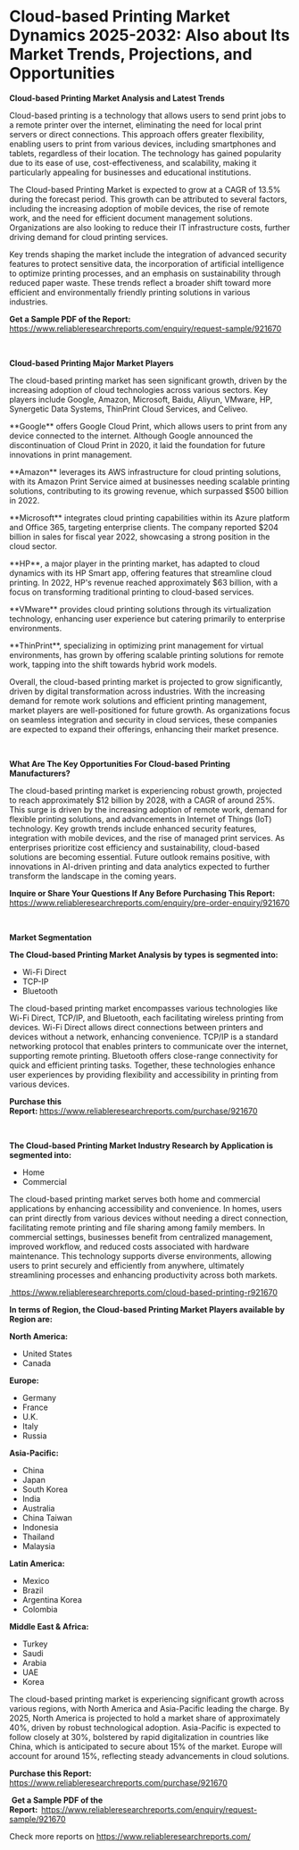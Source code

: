 <p><h1>Cloud-based Printing Market Dynamics 2025-2032: Also about Its Market Trends, Projections, and Opportunities</h1></p><p><strong>Cloud-based Printing Market Analysis and Latest Trends</strong></p>
<p><p>Cloud-based printing is a technology that allows users to send print jobs to a remote printer over the internet, eliminating the need for local print servers or direct connections. This approach offers greater flexibility, enabling users to print from various devices, including smartphones and tablets, regardless of their location. The technology has gained popularity due to its ease of use, cost-effectiveness, and scalability, making it particularly appealing for businesses and educational institutions.</p><p>The Cloud-based Printing Market is expected to grow at a CAGR of 13.5% during the forecast period. This growth can be attributed to several factors, including the increasing adoption of mobile devices, the rise of remote work, and the need for efficient document management solutions. Organizations are also looking to reduce their IT infrastructure costs, further driving demand for cloud printing services. </p><p>Key trends shaping the market include the integration of advanced security features to protect sensitive data, the incorporation of artificial intelligence to optimize printing processes, and an emphasis on sustainability through reduced paper waste. These trends reflect a broader shift toward more efficient and environmentally friendly printing solutions in various industries.</p></p>
<p><strong>Get a Sample PDF of the Report:&nbsp;</strong> <a href="https://www.reliableresearchreports.com/enquiry/request-sample/921670?utm_campaign=2273&utm_medium=2&utm_source=Github&utm_content=ia&utm_term=11032025&utm_id=cloud-based-printing">https://www.reliableresearchreports.com/enquiry/request-sample/921670</a></p>
<p>&nbsp;</p>
<p><strong>Cloud-based Printing Major Market Players</strong></p>
<p><p>The cloud-based printing market has seen significant growth, driven by the increasing adoption of cloud technologies across various sectors. Key players include Google, Amazon, Microsoft, Baidu, Aliyun, VMware, HP, Synergetic Data Systems, ThinPrint Cloud Services, and Celiveo.</p><p>**Google** offers Google Cloud Print, which allows users to print from any device connected to the internet. Although Google announced the discontinuation of Cloud Print in 2020, it laid the foundation for future innovations in print management. </p><p>**Amazon** leverages its AWS infrastructure for cloud printing solutions, with its Amazon Print Service aimed at businesses needing scalable printing solutions, contributing to its growing revenue, which surpassed $500 billion in 2022.</p><p>**Microsoft** integrates cloud printing capabilities within its Azure platform and Office 365, targeting enterprise clients. The company reported $204 billion in sales for fiscal year 2022, showcasing a strong position in the cloud sector.</p><p>**HP**, a major player in the printing market, has adapted to cloud dynamics with its HP Smart app, offering features that streamline cloud printing. In 2022, HP's revenue reached approximately $63 billion, with a focus on transforming traditional printing to cloud-based services.</p><p>**VMware** provides cloud printing solutions through its virtualization technology, enhancing user experience but catering primarily to enterprise environments.</p><p>**ThinPrint**, specializing in optimizing print management for virtual environments, has grown by offering scalable printing solutions for remote work, tapping into the shift towards hybrid work models.</p><p>Overall, the cloud-based printing market is projected to grow significantly, driven by digital transformation across industries. With the increasing demand for remote work solutions and efficient printing management, market players are well-positioned for future growth. As organizations focus on seamless integration and security in cloud services, these companies are expected to expand their offerings, enhancing their market presence.</p></p>
<p>&nbsp;</p>
<p><strong>What Are The Key Opportunities For Cloud-based Printing Manufacturers?</strong></p>
<p><p>The cloud-based printing market is experiencing robust growth, projected to reach approximately $12 billion by 2028, with a CAGR of around 25%. This surge is driven by the increasing adoption of remote work, demand for flexible printing solutions, and advancements in Internet of Things (IoT) technology. Key growth trends include enhanced security features, integration with mobile devices, and the rise of managed print services. As enterprises prioritize cost efficiency and sustainability, cloud-based solutions are becoming essential. Future outlook remains positive, with innovations in AI-driven printing and data analytics expected to further transform the landscape in the coming years.</p></p>
<p><strong>Inquire or Share Your Questions If Any Before Purchasing This Report:</strong> <a href="https://www.reliableresearchreports.com/enquiry/pre-order-enquiry/921670?utm_campaign=2273&utm_medium=2&utm_source=Github&utm_content=ia&utm_term=11032025&utm_id=cloud-based-printing">https://www.reliableresearchreports.com/enquiry/pre-order-enquiry/921670</a></p>
<p>&nbsp;</p>
<p><strong>Market Segmentation</strong></p>
<p><strong>The Cloud-based Printing Market Analysis by types is segmented into:</strong></p>
<p><ul><li>Wi-Fi Direct</li><li>TCP-IP</li><li>Bluetooth</li></ul></p>
<p><p>The cloud-based printing market encompasses various technologies like Wi-Fi Direct, TCP/IP, and Bluetooth, each facilitating wireless printing from devices. Wi-Fi Direct allows direct connections between printers and devices without a network, enhancing convenience. TCP/IP is a standard networking protocol that enables printers to communicate over the internet, supporting remote printing. Bluetooth offers close-range connectivity for quick and efficient printing tasks. Together, these technologies enhance user experiences by providing flexibility and accessibility in printing from various devices.</p></p>
<p><strong>Purchase this Report:&nbsp;</strong><a href="https://www.reliableresearchreports.com/purchase/921670?utm_campaign=2273&utm_medium=2&utm_source=Github&utm_content=ia&utm_term=11032025&utm_id=cloud-based-printing">https://www.reliableresearchreports.com/purchase/921670</a></p>
<p>&nbsp;</p>
<p><strong>The Cloud-based Printing Market Industry Research by Application is segmented into:</strong></p>
<p><ul><li>Home</li><li>Commercial</li></ul></p>
<p><p>The cloud-based printing market serves both home and commercial applications by enhancing accessibility and convenience. In homes, users can print directly from various devices without needing a direct connection, facilitating remote printing and file sharing among family members. In commercial settings, businesses benefit from centralized management, improved workflow, and reduced costs associated with hardware maintenance. This technology supports diverse environments, allowing users to print securely and efficiently from anywhere, ultimately streamlining processes and enhancing productivity across both markets.</p></p>
<p><a href="https://www.reliableresearchreports.com/cloud-based-printing-r921670?utm_campaign=2273&utm_medium=2&utm_source=Github&utm_content=ia&utm_term=11032025&utm_id=cloud-based-printing">&nbsp;https://www.reliableresearchreports.com/cloud-based-printing-r921670</a></p>
<p><strong>In terms of Region, the Cloud-based Printing Market Players available by Region are:</strong></p>
<p>
    <p> <strong> North America: </strong>
        <ul>
            <li>United States</li>
            <li>Canada</li>
        </ul>
        </p> 
    <p> <strong> Europe: </strong>
        <ul>
            <li>Germany</li>
            <li>France</li>
            <li>U.K.</li>
            <li>Italy</li>
            <li>Russia</li>
        </ul>
        </p> 
    <p> <strong> Asia-Pacific: </strong>
        <ul>
            <li>China</li>
            <li>Japan</li>
            <li>South Korea</li>
            <li>India</li>
            <li>Australia</li>
            <li>China Taiwan</li>
            <li>Indonesia</li>
            <li>Thailand</li>
            <li>Malaysia</li>
        </ul>
        </p> 
    <p> <strong> Latin America: </strong>
        <ul>
            <li>Mexico</li>
            <li>Brazil</li>
            <li>Argentina Korea</li>
            <li>Colombia</li>
        </ul>
        </p> 
    <p> <strong> Middle East & Africa: </strong>
        <ul>
            <li>Turkey</li>
            <li>Saudi</li>
            <li>Arabia</li>
            <li>UAE</li>
            <li>Korea</li>
        </ul>
    </p>
    </p>
<p><p>The cloud-based printing market is experiencing significant growth across various regions, with North America and Asia-Pacific leading the charge. By 2025, North America is projected to hold a market share of approximately 40%, driven by robust technological adoption. Asia-Pacific is expected to follow closely at 30%, bolstered by rapid digitalization in countries like China, which is anticipated to secure about 15% of the market. Europe will account for around 15%, reflecting steady advancements in cloud solutions.</p></p>
<p><strong>Purchase this Report: </strong><a href="https://www.reliableresearchreports.com/purchase/921670?utm_campaign=2273&utm_medium=2&utm_source=Github&utm_content=ia&utm_term=11032025&utm_id=cloud-based-printing">https://www.reliableresearchreports.com/purchase/921670</a></p>
<p>&nbsp;<strong>Get a Sample PDF of the Report:&nbsp;&nbsp;</strong><a href="https://www.reliableresearchreports.com/enquiry/request-sample/921670?utm_campaign=2273&utm_medium=2&utm_source=Github&utm_content=ia&utm_term=11032025&utm_id=cloud-based-printing">https://www.reliableresearchreports.com/enquiry/request-sample/921670</a></p>
<p><strong></strong></p>
<p>Check more reports on <a href="https://www.reliableresearchreports.com/?utm_campaign=2273&utm_medium=2&utm_source=Github&utm_content=ia&utm_term=11032025&utm_id=cloud-based-printing">https://www.reliableresearchreports.com/</a></p>